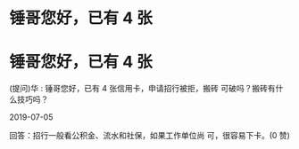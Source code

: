 # 锤哥您好，已有 4 张

# 锤哥您好，已有 4 张

(提问)华 : 锤哥您好，已有 4 张信用卡，申请招行被拒，搬砖 可破吗？搬砖有什么技巧吗？

2019-07-05

回答：招行一般看公积金、流水和社保，如果工作单位尚 可，很容易下卡。(0 赞)